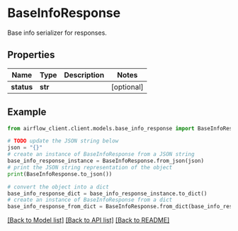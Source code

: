 # BaseInfoResponse

Base info serializer for responses.

## Properties

Name | Type | Description | Notes
------------ | ------------- | ------------- | -------------
**status** | **str** |  | [optional] 

## Example

```python
from airflow_client.client.models.base_info_response import BaseInfoResponse

# TODO update the JSON string below
json = "{}"
# create an instance of BaseInfoResponse from a JSON string
base_info_response_instance = BaseInfoResponse.from_json(json)
# print the JSON string representation of the object
print(BaseInfoResponse.to_json())

# convert the object into a dict
base_info_response_dict = base_info_response_instance.to_dict()
# create an instance of BaseInfoResponse from a dict
base_info_response_from_dict = BaseInfoResponse.from_dict(base_info_response_dict)
```
[[Back to Model list]](../README.md#documentation-for-models) [[Back to API list]](../README.md#documentation-for-api-endpoints) [[Back to README]](../README.md)


